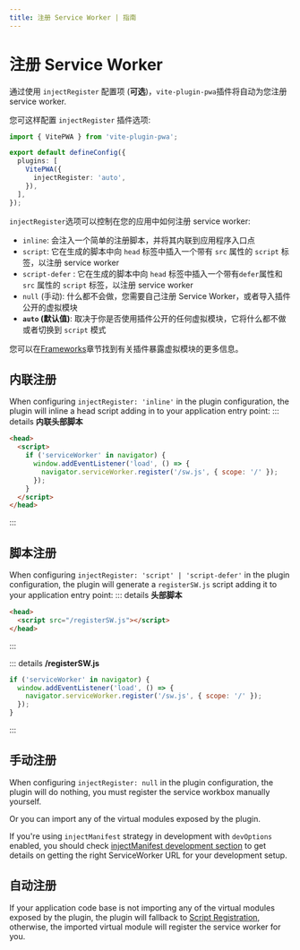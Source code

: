 ```yaml
---
title: 注册 Service Worker | 指南
---
```


# 注册 Service Worker

通过使用 `injectRegister` 配置项 (**可选**)，`vite-plugin-pwa`插件将自动为您注册 service worker.

您可这样配置 `injectRegister` 插件选项:

```ts
import { VitePWA } from 'vite-plugin-pwa';

export default defineConfig({
  plugins: [
    VitePWA({
      injectRegister: 'auto',
    }),
  ],
});
```

`injectRegister`选项可以控制在您的应用中如何注册 service worker:

- `inline`: 会注入一个简单的注册脚本，并将其内联到应用程序入口点
- `script`: 它在生成的脚本中向 `head` 标签中插入一个带有 `src` 属性的 `script` 标签，以注册 service worker
- `script-defer` <Badge type="tip" text="自 v0.17.2+" />: 它在生成的脚本中向 `head` 标签中插入一个带有`defer`属性和 `src` 属性的 `script` 标签，以注册 service worker
- `null` (手动): 什么都不会做，您需要自己注册 Service Worker，或者导入插件公开的虚拟模块
- **`auto` (默认值)**: 取决于你是否使用插件公开的任何虚拟模块，它将什么都不做或者切换到 `script` 模式

您可以在[Frameworks](/frameworks/)章节找到有关插件暴露虚拟模块的更多信息。

## 内联注册

When configuring `injectRegister: 'inline'` in the plugin configuration, the plugin will inline a head script adding in to your application entry point:
::: details **内联头部脚本**

```html
<head>
  <script>
    if ('serviceWorker' in navigator) {
      window.addEventListener('load', () => {
        navigator.serviceWorker.register('/sw.js', { scope: '/' });
      });
    }
  </script>
</head>
```

:::

## 脚本注册

When configuring `injectRegister: 'script' | 'script-defer'` in the plugin configuration, the plugin will generate a `registerSW.js` script adding it to your application entry point:
::: details **头部脚本**

```html
<head>
  <script src="/registerSW.js"></script>
</head>
```

:::

::: details **/registerSW.js**

```js
if ('serviceWorker' in navigator) {
  window.addEventListener('load', () => {
    navigator.serviceWorker.register('/sw.js', { scope: '/' });
  });
}
```

:::

## 手动注册

When configuring `injectRegister: null` in the plugin configuration, the plugin will do nothing, you must register the service workbox manually yourself.

Or you can import any of the virtual modules exposed by the plugin.

If you're using `injectManifest` strategy in development with `devOptions` enabled, you should check [injectManifest development section](/guide/development#injectmanifest-strategy) to get details on getting the right ServiceWorker URL for your development setup.

## 自动注册

If your application code base is not importing any of the virtual modules exposed by the plugin, the plugin will fallback to [Script Registration](/guide/register-service-worker#script-registration), otherwise, the imported virtual module will register the service worker for you.
